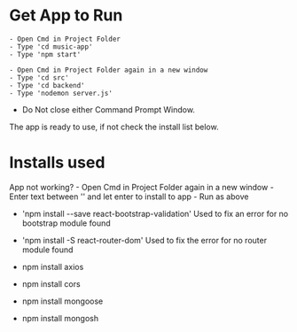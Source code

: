 # Get App to Run
    - Open Cmd in Project Folder
    - Type 'cd music-app'
    - Type 'npm start'

    - Open Cmd in Project Folder again in a new window
    - Type 'cd src'
    - Type 'cd backend'
    - Type 'nodemon server.js'

* Do Not close either Command Prompt Window.

The app is ready to use, if not check the install list below.

# Installs used
App not working?
    - Open Cmd in Project Folder again in a new window
    - Enter text between '' and let enter to install to app
    - Run as above 

- 'npm install --save react-bootstrap-validation'
    Used to fix an error for no bootstrap module found 

- 'npm install -S react-router-dom'
    Used to fix the error for no router module found

- npm install axios

- npm install cors

- npm install mongoose

- npm install mongosh
